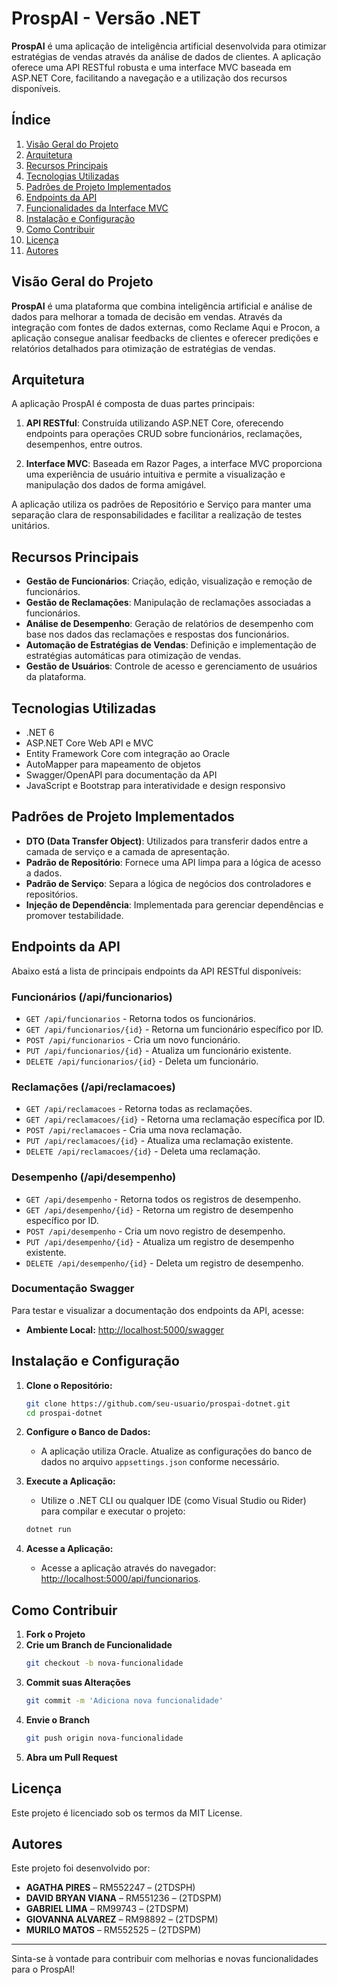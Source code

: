 # ProspAI - Versão .NET

**ProspAI** é uma aplicação de inteligência artificial desenvolvida para otimizar estratégias de vendas através da análise de dados de clientes. A aplicação oferece uma API RESTful robusta e uma interface MVC baseada em ASP.NET Core, facilitando a navegação e a utilização dos recursos disponíveis.


## Índice

1. [Visão Geral do Projeto](#visão-geral-do-projeto)
2. [Arquitetura](#arquitetura)
3. [Recursos Principais](#recursos-principais)
4. [Tecnologias Utilizadas](#tecnologias-utilizadas)
5. [Padrões de Projeto Implementados](#padrões-de-projeto-implementados)
6. [Endpoints da API](#endpoints-da-api)
7. [Funcionalidades da Interface MVC](#funcionalidades-da-interface-mvc)
8. [Instalação e Configuração](#instalação-e-configuração)
9. [Como Contribuir](#como-contribuir)
10. [Licença](#licença)
11. [Autores](#autores)

## Visão Geral do Projeto

**ProspAI** é uma plataforma que combina inteligência artificial e análise de dados para melhorar a tomada de decisão em vendas. Através da integração com fontes de dados externas, como Reclame Aqui e Procon, a aplicação consegue analisar feedbacks de clientes e oferecer predições e relatórios detalhados para otimização de estratégias de vendas.

## Arquitetura

A aplicação ProspAI é composta de duas partes principais:

1. **API RESTful**: Construída utilizando ASP.NET Core, oferecendo endpoints para operações CRUD sobre funcionários, reclamações, desempenhos, entre outros.
   
2. **Interface MVC**: Baseada em Razor Pages, a interface MVC proporciona uma experiência de usuário intuitiva e permite a visualização e manipulação dos dados de forma amigável.

A aplicação utiliza os padrões de Repositório e Serviço para manter uma separação clara de responsabilidades e facilitar a realização de testes unitários.

## Recursos Principais

- **Gestão de Funcionários**: Criação, edição, visualização e remoção de funcionários.
- **Gestão de Reclamações**: Manipulação de reclamações associadas a funcionários.
- **Análise de Desempenho**: Geração de relatórios de desempenho com base nos dados das reclamações e respostas dos funcionários.
- **Automação de Estratégias de Vendas**: Definição e implementação de estratégias automáticas para otimização de vendas.
- **Gestão de Usuários**: Controle de acesso e gerenciamento de usuários da plataforma.

## Tecnologias Utilizadas

- .NET 6
- ASP.NET Core Web API e MVC
- Entity Framework Core com integração ao Oracle
- AutoMapper para mapeamento de objetos
- Swagger/OpenAPI para documentação da API
- JavaScript e Bootstrap para interatividade e design responsivo

## Padrões de Projeto Implementados

- **DTO (Data Transfer Object)**: Utilizados para transferir dados entre a camada de serviço e a camada de apresentação.
- **Padrão de Repositório**: Fornece uma API limpa para a lógica de acesso a dados.
- **Padrão de Serviço**: Separa a lógica de negócios dos controladores e repositórios.
- **Injeção de Dependência**: Implementada para gerenciar dependências e promover testabilidade.

## Endpoints da API

Abaixo está a lista de principais endpoints da API RESTful disponíveis:

### Funcionários (/api/funcionarios)
- `GET /api/funcionarios` - Retorna todos os funcionários.
- `GET /api/funcionarios/{id}` - Retorna um funcionário específico por ID.
- `POST /api/funcionarios` - Cria um novo funcionário.
- `PUT /api/funcionarios/{id}` - Atualiza um funcionário existente.
- `DELETE /api/funcionarios/{id}` - Deleta um funcionário.

### Reclamações (/api/reclamacoes)
- `GET /api/reclamacoes` - Retorna todas as reclamações.
- `GET /api/reclamacoes/{id}` - Retorna uma reclamação específica por ID.
- `POST /api/reclamacoes` - Cria uma nova reclamação.
- `PUT /api/reclamacoes/{id}` - Atualiza uma reclamação existente.
- `DELETE /api/reclamacoes/{id}` - Deleta uma reclamação.

### Desempenho (/api/desempenho)
- `GET /api/desempenho` - Retorna todos os registros de desempenho.
- `GET /api/desempenho/{id}` - Retorna um registro de desempenho específico por ID.
- `POST /api/desempenho` - Cria um novo registro de desempenho.
- `PUT /api/desempenho/{id}` - Atualiza um registro de desempenho existente.
- `DELETE /api/desempenho/{id}` - Deleta um registro de desempenho.

### Documentação Swagger
Para testar e visualizar a documentação dos endpoints da API, acesse:

- **Ambiente Local:** [http://localhost:5000/swagger](http://localhost:5000/swagger)


## Instalação e Configuração

1. **Clone o Repositório:**
   ```bash
   git clone https://github.com/seu-usuario/prospai-dotnet.git
   cd prospai-dotnet
   ```

2. **Configure o Banco de Dados:**
   - A aplicação utiliza Oracle. Atualize as configurações do banco de dados no arquivo `appsettings.json` conforme necessário.

3. **Execute a Aplicação:**
   - Utilize o .NET CLI ou qualquer IDE (como Visual Studio ou Rider) para compilar e executar o projeto:
   ```bash
   dotnet run
   ```

4. **Acesse a Aplicação:**
   - Acesse a aplicação através do navegador: [http://localhost:5000/api/funcionarios](http://localhost:5000/api/funcionarios).

## Como Contribuir

1. **Fork o Projeto**
2. **Crie um Branch de Funcionalidade**
   ```bash
   git checkout -b nova-funcionalidade
   ```
3. **Commit suas Alterações**
   ```bash
   git commit -m 'Adiciona nova funcionalidade'
   ```
4. **Envie o Branch**
   ```bash
   git push origin nova-funcionalidade
   ```
5. **Abra um Pull Request**

## Licença

Este projeto é licenciado sob os termos da MIT License.

## Autores

Este projeto foi desenvolvido por:

- **AGATHA PIRES** – RM552247 – (2TDSPH)
- **DAVID BRYAN VIANA** – RM551236 – (2TDSPM)
- **GABRIEL LIMA** – RM99743 – (2TDSPM)
- **GIOVANNA ALVAREZ** – RM98892 – (2TDSPM)
- **MURILO MATOS** – RM552525 – (2TDSPM)

---

Sinta-se à vontade para contribuir com melhorias e novas funcionalidades para o ProspAI!
